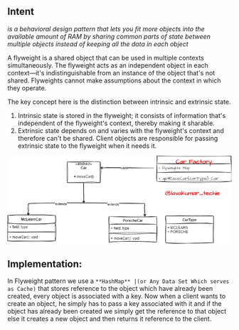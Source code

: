 Intent
------
*is a behavioral design pattern that lets you fit more objects into the available amount of RAM
by sharing common parts of state between multiple objects instead of keeping all the data in each object*


A flyweight is a shared object that can be used in multiple contexts simultaneously.
The flyweight acts as an independent object in each context—it's indistinguishable from an instance of the object that's not shared.
Flyweights cannot make assumptions about the context in which they operate.

The key concept here is the distinction between intrinsic and extrinsic state.
1. Intrinsic state is stored in the flyweight; it consists of information that's independent of the flyweight's context,
thereby making it sharable. 
2. Extrinsic state depends on and varies with the flyweight's context and therefore can't be shared. Client objects are responsible for 
passing extrinsic state to the flyweight when it needs it.

![img.png](flyweight.png)

Implementation:
--------------
In Flyweight pattern we use a `**HashMap** |(or Any Data Set Which serves as Cache)` that stores reference to the object which have already been created, 
every object is associated with a key. Now when a client wants to create an object, he simply has to pass a key associated with it and
if the object has already been created we simply get the reference to that object else it creates a new object and then returns it reference to the client.